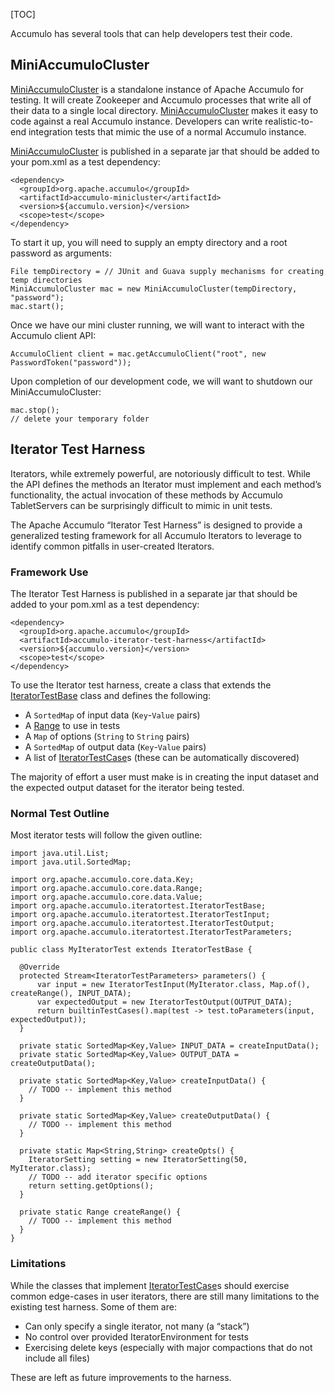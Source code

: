 [TOC]

Accumulo has several tools that can help developers test their code.

MiniAccumuloCluster
-------------------------------------------------------------------------------------------------------------

[MiniAccumuloCluster](https://static.javadoc.io/org.apache.accumulo/accumulo-minicluster/2.1.2/org/apache/accumulo/minicluster/MiniAccumuloCluster.html) is a standalone instance of Apache Accumulo for testing. It will create Zookeeper and Accumulo processes that write all of their data to a single local directory. [MiniAccumuloCluster](https://static.javadoc.io/org.apache.accumulo/accumulo-minicluster/2.1.2/org/apache/accumulo/minicluster/MiniAccumuloCluster.html) makes it easy to code against a real Accumulo instance. Developers can write realistic-to-end integration tests that mimic the use of a normal Accumulo instance.

[MiniAccumuloCluster](https://static.javadoc.io/org.apache.accumulo/accumulo-minicluster/2.1.2/org/apache/accumulo/minicluster/MiniAccumuloCluster.html) is published in a separate jar that should be added to your pom.xml as a test dependency:

```
<dependency>
  <groupId>org.apache.accumulo</groupId>
  <artifactId>accumulo-minicluster</artifactId>
  <version>${accumulo.version}</version>
  <scope>test</scope>
</dependency>
```

To start it up, you will need to supply an empty directory and a root password as arguments:

```
File tempDirectory = // JUnit and Guava supply mechanisms for creating temp directories
MiniAccumuloCluster mac = new MiniAccumuloCluster(tempDirectory, "password");
mac.start();
```

Once we have our mini cluster running, we will want to interact with the Accumulo client API:

```
AccumuloClient client = mac.getAccumuloClient("root", new PasswordToken("password"));
```

Upon completion of our development code, we will want to shutdown our MiniAccumuloCluster:

```
mac.stop();
// delete your temporary folder
```

Iterator Test Harness
-----------------------------------------------------------------------------------------------------------------

Iterators, while extremely powerful, are notoriously difficult to test. While the API defines the methods an Iterator must implement and each method’s functionality, the actual invocation of these methods by Accumulo TabletServers can be surprisingly difficult to mimic in unit tests.

The Apache Accumulo “Iterator Test Harness” is designed to provide a generalized testing framework for all Accumulo Iterators to leverage to identify common pitfalls in user-created Iterators.

### Framework Use

The Iterator Test Harness is published in a separate jar that should be added to your pom.xml as a test dependency:

```
<dependency>
  <groupId>org.apache.accumulo</groupId>
  <artifactId>accumulo-iterator-test-harness</artifactId>
  <version>${accumulo.version}</version>
  <scope>test</scope>
</dependency>
```

To use the Iterator test harness, create a class that extends the [IteratorTestBase](https://static.javadoc.io/org.apache.accumulo/accumulo-iterator-test-harness/2.1.2/org/apache/accumulo/iteratortest/IteratorTestBase.html) class and defines the following:

*   A `SortedMap` of input data (`Key`\-`Value` pairs)
*   A [Range](https://static.javadoc.io/org.apache.accumulo/accumulo-core/2.1.2/org/apache/accumulo/core/data/Range.html) to use in tests
*   A `Map` of options (`String` to `String` pairs)
*   A `SortedMap` of output data (`Key`\-`Value` pairs)
*   A list of [IteratorTestCase](https://static.javadoc.io/org.apache.accumulo/accumulo-iterator-test-harness/2.1.2/org/apache/accumulo/iteratortest/IteratorTestCase.html)s (these can be automatically discovered)

The majority of effort a user must make is in creating the input dataset and the expected output dataset for the iterator being tested.

### Normal Test Outline

Most iterator tests will follow the given outline:

```
import java.util.List;
import java.util.SortedMap;

import org.apache.accumulo.core.data.Key;
import org.apache.accumulo.core.data.Range;
import org.apache.accumulo.core.data.Value;
import org.apache.accumulo.iteratortest.IteratorTestBase;
import org.apache.accumulo.iteratortest.IteratorTestInput;
import org.apache.accumulo.iteratortest.IteratorTestOutput;
import org.apache.accumulo.iteratortest.IteratorTestParameters;

public class MyIteratorTest extends IteratorTestBase {

  @Override
  protected Stream<IteratorTestParameters> parameters() {
      var input = new IteratorTestInput(MyIterator.class, Map.of(), createRange(), INPUT_DATA);
      var expectedOutput = new IteratorTestOutput(OUTPUT_DATA);
      return builtinTestCases().map(test -> test.toParameters(input, expectedOutput));
  }

  private static SortedMap<Key,Value> INPUT_DATA = createInputData();
  private static SortedMap<Key,Value> OUTPUT_DATA = createOutputData();

  private static SortedMap<Key,Value> createInputData() {
    // TODO -- implement this method
  }

  private static SortedMap<Key,Value> createOutputData() {
    // TODO -- implement this method
  }

  private static Map<String,String> createOpts() {
    IteratorSetting setting = new IteratorSetting(50, MyIterator.class);
    // TODO -- add iterator specific options
    return setting.getOptions();
  }

  private static Range createRange() {
    // TODO -- implement this method
  }
}
```

### Limitations

While the classes that implement [IteratorTestCase](https://static.javadoc.io/org.apache.accumulo/accumulo-iterator-test-harness/2.1.2/org/apache/accumulo/iteratortest/IteratorTestCase.html)s should exercise common edge-cases in user iterators, there are still many limitations to the existing test harness. Some of them are:

*   Can only specify a single iterator, not many (a “stack”)
*   No control over provided IteratorEnvironment for tests
*   Exercising delete keys (especially with major compactions that do not include all files)

These are left as future improvements to the harness.
